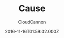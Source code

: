 ---
title: Cause
github: https://github.com/CloudCannon/cause-jekyll-template
demo: https://clean-oryx.cloudvent.net/
author: CloudCannon
ssg:
  - Jekyll
cms:
  - Markdown
date: 2016-11-16T01:59:02.000Z
description: ':tulip: Not for profit template for Jekyll'
draft: true
publish_date: '2016-11-16T01:59:02Z'
update_date: '2021-10-29T07:37:50Z'
github_star: 118
github_fork: 135
---